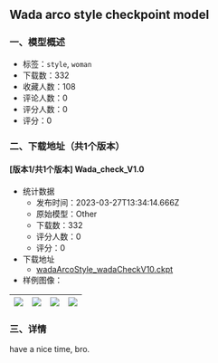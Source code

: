 ## Wada arco style checkpoint model
### 一、模型概述

- 标签：`style`, `woman`
- 下载数：332
- 收藏人数：108
- 评论人数：0
- 评分人数：0
- 评分：0

### 二、下载地址（共1个版本）

#### [版本1/共1个版本] Wada_check_V1.0

- 统计数据
  - 发布时间：2023-03-27T13:34:14.666Z
  - 原始模型：Other
  - 下载数：332
  - 评分人数：0
  - 评分：0
- 下载地址
  - [wadaArcoStyle_wadaCheckV10.ckpt](https://civitai.com/api/download/models/30120)
- 样例图像：

| <img src="https://image.civitai.com/xG1nkqKTMzGDvpLrqFT7WA/cf6f7924-9dea-4f0f-defe-ba81fc5d1300/width=450/341603.jpeg" /> | <img src="https://image.civitai.com/xG1nkqKTMzGDvpLrqFT7WA/85d8c993-a634-4288-f596-8d7e52019a00/width=450/341609.jpeg" /> | <img src="https://image.civitai.com/xG1nkqKTMzGDvpLrqFT7WA/d1636cd5-dd5c-4719-c3f9-ed8bc96d8100/width=450/341608.jpeg" /> | <img src="https://image.civitai.com/xG1nkqKTMzGDvpLrqFT7WA/495005f9-b5a9-405f-b1f1-8d3adcaf3d00/width=450/341607.jpeg" /> |
| ---- | ---- | ---- | ---- |


### 三、详情
<p>have a nice time, bro.</p>